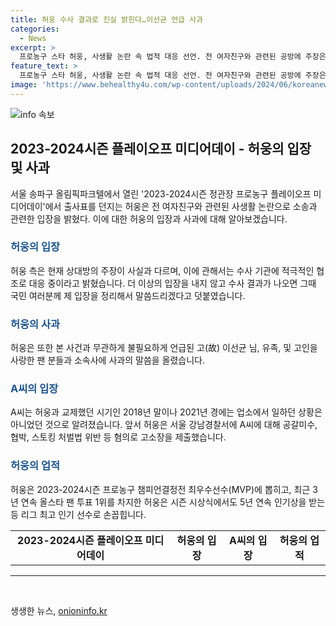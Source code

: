 ```yaml
---
title: 허웅 수사 결과로 진실 밝힌다…이선균 언급 사과
categories:
  - News
excerpt: >
  프로농구 스타 허웅, 사생활 논란 속 법적 대응 선언. 전 여자친구와 관련된 공방에 주장은 사실과 다르며 수사 결과를 기다리겠다며 입장 밝혀. 허웅은 고 이선균 님과 유족, 팬분들에게 사과의 뜻 전하고, A씨에 대해 협박 등 혐의로 고소장 제출. 또한 A씨의 과거 직업에 대한 의혹에 대해 정확한 사실을 언급하여 논란에 대응 중임을 강조. 3년 연속 올스타 팬 투표 1위를 차지한 허웅은 농구계에서 높은 인기를 누리는 선수로 알려져 있음.
feature_text: >
  프로농구 스타 허웅, 사생활 논란 속 법적 대응 선언. 전 여자친구와 관련된 공방에 주장은 사실과 다르며 수사 결과를 기다리겠다며 입장 밝혀. 허웅은 고 이선균 님과 유족, 팬분들에게 사과의 뜻 전하고, A씨에 대해 협박 등 혐의로 고소장 제출. 또한 A씨의 과거 직업에 대한 의혹에 대해 정확한 사실을 언급하여 논란에 대응 중임을 강조. 3년 연속 올스타 팬 투표 1위를 차지한 허웅은 농구계에서 높은 인기를 누리는 선수로 알려져 있음.
image: 'https://www.behealthy4u.com/wp-content/uploads/2024/06/koreanews.jpg'
---
```


<p><img src="https://www.behealthy4u.com/wp-content/uploads/2024/06/koreanews.jpg" alt="info 속보" /></p>

<h2 data-ke-size="size26">2023-2024시즌 플레이오프 미디어데이 - 허웅의 입장 및 사과</h2>

<p data-ke-size="size16">서울 송파구 올림픽파크텔에서 열린 '2023-2024시즌 정관장 프로농구 플레이오프 미디어데이'에서 출사표를 던지는 허웅은 전 여자친구와 관련된 사생활 논란으로 소송과 관련한 입장을 밝혔다. 이에 대한 허웅의 입장과 사과에 대해 알아보겠습니다.</p>

<h3><b><span style="color: #1a5490;">허웅의 입장</span></b></h3>

<p data-ke-size="size16">허웅 측은 현재 상대방의 주장이 사실과 다르며, 이에 관해서는 수사 기관에 적극적인 협조로 대응 중이라고 밝혔습니다. 더 이상의 입장을 내지 않고 수사 결과가 나오면 그때 국민 여러분께 제 입장을 정리해서 말씀드리겠다고 덧붙였습니다.</p>

<h3><b><span style="color: #1a5490;">허웅의 사과</span></b></h3>

<p data-ke-size="size16">허웅은 또한 본 사건과 무관하게 불필요하게 언급된 고(故) 이선균 님, 유족, 및 고인을 사랑한 팬 분들과 소속사에 사과의 말씀을 올렸습니다.</p>

<h3><b><span style="color: #1a5490;">A씨의 입장</span></b></h3>

<p data-ke-size="size16">A씨는 허웅과 교제했던 시기인 2018년 말이나 2021년 경에는 업소에서 일하던 상황은 아니었던 것으로 알려졌습니다. 앞서 허웅은 서울 강남경찰서에 A씨에 대해 공갈미수, 협박, 스토킹 처벌법 위반 등 혐의로 고소장을 제출했습니다.</p>

<h3><b><span style="color: #1a5490;">허웅의 업적</span></b></h3>

<p data-ke-size="size16">허웅은 2023-2024시즌 프로농구 챔피언결정전 최우수선수(MVP)에 뽑히고, 최근 3년 연속 올스타 팬 투표 1위를 차지한 허웅은 시즌 시상식에서도 5년 연속 인기상을 받는 등 리그 최고 인기 선수로 손꼽힙니다.</p>

<table>
  <tr>
    <td style="text-align: center; height: 17px;"><b>2023-2024시즌 플레이오프 미디어데이</b></td>
    <td style="text-align: center; height: 17px;"><b>허웅의 입장</b></td>
    <td style="text-align: center; height: 17px;"><b>A씨의 입장</b></td>
    <td style="text-align: center; height: 17px;"><b>허웅의 업적</b></td>
  </tr>
</table>

<hr>

<p data-ke-size="size16">&nbsp;</p>
생생한 뉴스, <a href="https://onioninfo.kr" rel="dofollow">onioninfo.kr</a>


